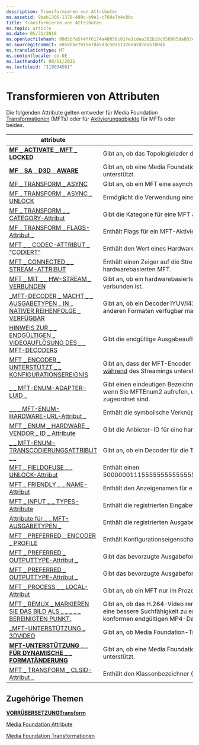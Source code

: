 ```yaml
---
description: Transformieren von Attributen
ms.assetid: 9beb1306-1378-499c-b9e1-c768a7b4c8bc
title: Transformieren von Attributen
ms.topic: article
ms.date: 05/31/2018
ms.openlocfilehash: 80d5b7a5f4ff6174a48058c81fe1cdea382b18c058985da803efa4110eb12e29
ms.sourcegitcommit: e858bbe701567d4583c50a11326e42d7ea51804b
ms.translationtype: MT
ms.contentlocale: de-DE
ms.lasthandoff: 08/11/2021
ms.locfileid: "119034561"
---
```

# <a name="transform-attributes"></a>Transformieren von Attributen

Die folgenden Attribute gelten entweder für Media Foundation [Transformationen](media-foundation-transforms.md) (MFTs) oder für [Aktivierungsobjekte](activation-objects.md) für MFTs oder beides.



| attribute                                                                                                     | Beschreibung                                                                                                                                                                                   | Gilt für                  |
|---------------------------------------------------------------------------------------------------------------|-----------------------------------------------------------------------------------------------------------------------------------------------------------------------------------------------|-----------------------------|
| [**MF \_ ACTIVATE \_ MFT \_ LOCKED**](mf-activate-mft-locked-attribute.md)                                         | Gibt an, ob das Topologielader die Medientypen auf einem MFT ändert.                                                                                                                  | Mfts                        |
| [**MF \_ SA \_ D3D \_ AWARE**](mf-sa-d3d-aware-attribute.md)                                                       | Gibt an, ob eine Media Foundation Transformation (MFT) die DirectX-Videobeschleunigung unterstützt.                                                                                                     | Mfts                        |
| [MF \_ TRANSFORM \_ ASYNC](mf-transform-async.md)                                                                | Gibt an, ob ein MFT eine asynchrone Verarbeitung ausführt.                                                                                                                                    | Mfts                        |
| [MF \_ TRANSFORM \_ ASYNC \_ UNLOCK](mf-transform-async-unlock.md)                                                 | Ermöglicht die Verwendung eines asynchronen MFT.                                                                                                                                                       | Mfts                        |
| [MF \_ TRANSFORM \_ \_ CATEGORY-Attribut](mf-transform-category-attribute.md)                                     | Gibt die Kategorie für eine MFT an.                                                                                                                                                            | MFT-Aktivierungsobjekte      |
| [MF \_ TRANSFORM \_ FLAGS-Attribut \_](mf-transform-flags-attribute.md)                                           | Enthält Flags für ein MFT-Aktivierungsobjekt.                                                                                                                                                  | MFT-Aktivierungsobjekte      |
| [MFT \_ \_ CODEC-ATTRIBUT \_ "CODIERT"](mft-codec-merit-attribute.md)                                                 | Enthält den Wert eines Hardwarecodecs.                                                                                                                                                 | MFT-Aktivierungsobjekte      |
| [MFT \_ CONNECTED \_ \_ STREAM-ATTRIBUT](mft-connected-stream-attribute.md)                                       | Enthält einen Zeiger auf die Streamattribute des verbundenen Streams auf einem hardwarebasierten MFT.                                                                                                  | Mfts                        |
| [MFT \_ MIT \_ \_ HW-STREAM \_ VERBUNDEN](mft-connected-to-hw-stream.md)                                              | Gibt an, ob ein hardwarebasiertes MFT mit einem anderen hardwarebasierten MFT verbunden ist.                                                                                                            | Mfts                        |
| [\_MFT-DECODER \_ MACHT \_ \_ AUSGABETYPEN \_ IN \_ NATIVER REIHENFOLGE \_ VERFÜGBAR](mft-decoder-expose-output-types-in-native-order.md) | Gibt an, ob ein Decoder IYUV/I420-Ausgabetypen (geeignet für die Transcodierung) vor anderen Formaten verfügbar macht.                                                                                   | Mfts                        |
| [HINWEIS ZUR \_ \_ ENDGÜLTIGEN \_ VIDEOAUFLÖSUNG DES \_ \_ MFT-DECODERS](mft-decoder-final-video-resolution-hint.md)                   | Gibt die endgültige Ausgabeauflösung des decodierten Bilds nach der Videoverarbeitung an.                                                                                                           | Mfts                        |
| [MFT \_ ENCODER \_ UNTERSTÜTZT \_ \_ KONFIGURATIONSEREIGNIS](mft-encoder-supports-config-event.md)                                | Gibt an, dass der MFT-Encoder das Empfangen von [MEEncodingParameter-Ereignissen während](meencodingparameters.md) des Streamings unterstützt.                                                                     | Mfts                        |
| [\_ \_ MFT-ENUM-ADAPTER-LUID \_](mft-enum-adapter-luid.md)                                                         | Gibt einen eindeutigen Bezeichner für eine Grafikkarte an. Verwenden Sie dieses Attribut, wenn Sie MFTEnum2 aufrufen, um MFTs zu aufzählen, die einem bestimmten Adapter zugeordnet sind.                                             | Mfts                        |
| [\_ \_ \_ MFT-ENUM-HARDWARE-URL-Attribut \_](mft-enum-hardware-url-attribute.md)                                    | Enthält die symbolische Verknüpfung für ein hardwarebasiertes MFT.                                                                                                                                          | MFTs/MFT-Aktivierungsobjekte |
| [MFT \_ ENUM \_ HARDWARE \_ VENDOR \_ ID \_ Attribute](mft-enum-hardware-vendor-id-attribute.md)                       | Gibt die Anbieter-ID für eine hardwarebasierte Media Foundation An                                                                                                                       | Mfts                        |
| [\_ \_ MFT-ENUM-TRANSCODIERUNGSATTRIBUT \_ \_](mft-enum-transcode-only-attribute.md)                                | Gibt an, ob ein Decoder für die Transcodierung und nicht für die Wiedergabe optimiert ist.                                                                                                            | Mfts                        |
| [MFT \_ FIELDOFUSE \_ \_ UNLOCK-Attribut](mft-fieldofuse-unlock-attribute.md)                                     | Enthält einen 50000001115555555555555555555555555555555555555555555555555555555555 [](/windows/desktop/api/mfidl/nn-mfidl-imffieldofusemftunlock)                                                                            | MFT-Aktivierungsobjekte      |
| [MFT \_ FRIENDLY \_ \_ NAME-Attribut](mft-friendly-name-attribute.md)                                             | Enthält den Anzeigenamen für ein hardwarebasiertes MFT.                                                                                                                                           | MFT-Aktivierungsobjekte      |
| [MFT \_ INPUT \_ \_ TYPES-Attribute](mft-input-types-attributes.md)                                               | Enthält die registrierten Eingabetypen für eine MFT.                                                                                                                                               | MFT-Aktivierungsobjekte      |
| [Attribute für \_ \_ MFT-AUSGABETYPEN \_](mft-output-types-attributes.md)                                             | Enthält die registrierten Ausgabetypen für eine MFT.                                                                                                                                              | MFT-Aktivierungsobjekte      |
| [MFT \_ PREFERRED \_ ENCODER \_ PROFILE](mft-preferred-encoder-profile.md)                                         | Enthält Konfigurationseigenschaften für einen Encoder.                                                                                                                                             | MFT-Aktivierungsobjekte      |
| [MFT \_ PREFERRED \_ OUTPUTTYPE-Attribut \_](mft-preferred-outputtype-attribute.md)                               | Gibt das bevorzugte Ausgabeformat für einen Encoder an.                                                                                                                                         | MFT-Aktivierungsobjekte      |
| [MFT \_ PREFERRED \_ OUTPUTTYPE-Attribut \_](mft-preferred-outputtype-attribute.md)                               | Gibt das bevorzugte Ausgabeformat für einen Encoder an.                                                                                                                                         | MFT-Aktivierungsobjekte      |
| [MFT \_ PROCESS \_ \_ LOCAL-Attribut](mft-process-local-attribute.md)                                             | Gibt an, ob ein MFT nur im Prozess der Anwendung registriert ist.                                                                                                                     | MFT-Aktivierungsobjekte      |
| [MFT \_ REMUX \_ MARKIEREN SIE DAS BILD ALS \_ \_ \_ \_ \_ BEREINIGTEN PUNKT.](mft-remux-mark-i-picture-as-clean-point.md)                 | Gibt an, ob das H.264-Video remux MFT I-Bilder als bereinigten Punkt markieren soll, um eine bessere Suchfähigkeit zu erreichen. Dies kann zu Beschädigungen bei Suchern in nicht konformen endgültigen MP4-Dateien führen. | MFT-Aktivierungsobjekte      |
| [\_MFT-UNTERSTÜTZUNG \_ 3DVIDEO](mft-support-3dvideo.md)                                                              | Gibt an, ob Media Foundation-Transformation (MFT) 3D-Stereoaufzeichnungen unterstützt.                                                                                                          | MFT-Aktivierungsobjekte      |
| [**MFT-UNTERSTÜTZUNG \_ \_ FÜR DYNAMISCHE \_ \_ FORMATÄNDERUNG**](mft-support-dynamic-format-change-attribute.md)                  | Gibt an, ob eine Media Foundation Transform (MFT) dynamische Formatänderungen unterstützt.                                                                                                         | Mfts                        |
| [MFT \_ TRANSFORM \_ CLSID-Attribut \_](mft-transform-clsid-attribute.md)                                         | Enthält den Klassenbezeichner (CLSID) eines MFT.                                                                                                                                              | MFT-Aktivierungsobjekte      |



 

## <a name="related-topics"></a>Zugehörige Themen

<dl> <dt>

[**VORRÜBERSETZUNGTransform**](/windows/desktop/api/mftransform/nn-mftransform-imftransform)
</dt> <dt>

[Media Foundation Attribute](media-foundation-attributes.md)
</dt> <dt>

[Media Foundation Transformationen](media-foundation-transforms.md)
</dt> </dl>

 

 




